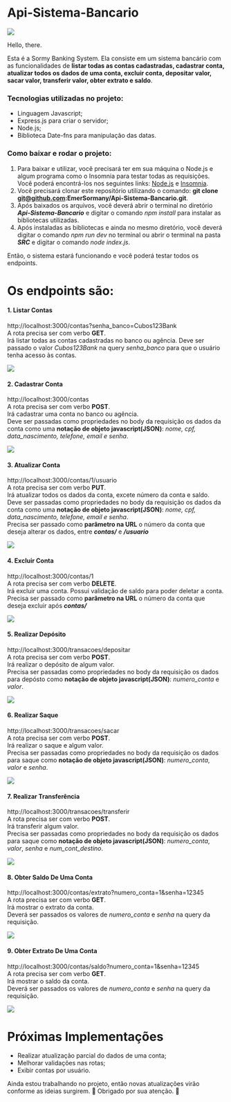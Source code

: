 # Api-Sistema-Bancario
<img src="/imagens/Sormy Banking System.png">


Hello, there.

Esta é a Sormy Banking System. Ela consiste em um sistema bancário com as funcionalidades de **listar todas as contas cadastradas, cadastrar conta, atualizar todos os dados de uma conta, excluir conta, depositar valor, sacar valor, transferir valor, obter extrato e saldo**.

### Tecnologias utilizadas no projeto:
 *  Linguagem Javascript;
 *  Express.js para criar o servidor;
 *  Node.js;
 *  Biblioteca Date-fns para manipulação das datas.

### Como baixar e rodar o projeto:
 1. Para baixar e utilizar, você precisará ter em sua máquina o Node.js e algum programa como o Insomnia para testar todas as requisições. Você poderá encontrá-los nos seguintes links: [Node.js](https://nodejs.org/en)  e  [Insomnia](https://insomnia.rest/download).
 2. Você precisará clonar este repositório utilizando o comando: **git clone git@github.com:EmerSormany/Api-Sistema-Bancario.git**.
 3. Após baixados os arquivos, você deverá abrir o terminal no diretório ***Api-Sistema-Bancario*** e digitar o comando *npm install* para instalar as bibliotecas utilizadas.
 4. Após instaladas as bibliotecas e ainda no mesmo diretório, você deverá digitar o comando *npm run dev* no terminal ou abrir o terminal na pasta ***SRC*** e digitar o comando *node index.js*.

Então, o sistema estará funcionando e você poderá testar todos os endpoints.


# Os endpoints são: 
#### 1. Listar Contas
 http://localhost:3000/contas?senha_banco=Cubos123Bank <br/>
A rota precisa ser com verbo **GET**. <br/>
Irá listar todas as contas cadastradas no banco ou agência. Deve ser passado o valor *Cubos123Bank* na query *senha_banco* para que o usuário tenha acesso às contas. <br/>

<img src="/imagens/lista_de_contas.png">

#### 2. Cadastrar Conta
http://localhost:3000/contas <br/>
A rota precisa ser com verbo **POST**.  <br/>
Irá cadastrar uma conta no banco ou agência. <br/>
Deve ser passadas como propriedades no body da requisição os dados da conta como uma **notação de objeto javascript(JSON)**: *nome, cpf, data_nascimento, telefone, email e senha*. 

<img src="/imagens/requisicao_e_resposta_cadastrar conta.png">

#### 3. Atualizar Conta

http://localhost:3000/contas/1/usuario <br/>
A rota precisa ser com verbo **PUT**.  <br/>
Irá atualizar todos os dados da conta, excete número da conta e saldo. Deve ser passadas como propriedades no body da requisição os dados da conta como uma **notação de objeto javascript(JSON)**: *nome, cpf, data_nascimento, telefone, email e senha*. <br/>
Precisa ser passado como **parâmetro na URL** o número da conta que deseja alterar os dados, entre ***contas/*** e ***/usuario*** <br/>

<img src="/imagens/requisicao_e_resposta_atualizar conta.png">

#### 4. Excluir Conta

http://localhost:3000/contas/1 <br/>
A rota precisa ser com verbo **DELETE**. <br/>
Irá excluir uma conta. Possui validação de saldo para poder deletar a conta. <br/>
Precisa ser passado como **parâmetro na URL** o número da conta que deseja excluir após ***contas/*** <br/>

<img src="/imagens/excluir_conta.png">

#### 5. Realizar Depósito

http://localhost:3000/transacoes/depositar <br/>
A rota precisa ser com verbo **POST**. <br/>
Irá realizar o depósito de algum valor. <br/>
Precisa ser passadas como propriedades no body da requisição os dados para depósto como **notação de objeto javascript(JSON)**: *numero_conta* e *valor*. <br/>

<img src="/imagens/deposito.png">

#### 6. Realizar Saque

http://localhost:3000/transacoes/sacar <br/>
A rota precisa ser com verbo **POST**.  <br/>
Irá realizar o saque e algum valor. <br/>
Precisa ser passadas como propriedades no body da requisição os dados para saque como **notação de objeto javascript(JSON)**: *numero_conta*, *valor* e *senha*. <br/>

<img src="/imagens/saque.png">

#### 7. Realizar Transferência

http://localhost:3000/transacoes/transferir <br/>
A rota precisa ser com verbo **POST**. <br/>
Irá transferir algum valor.<br/>
Precisa ser passadas como propriedades no body da requisição os dados para saque como **notação de objeto javascript(JSON)**: *numero_conta*, *valor*, *senha* e *num_cont_destino*. <br/>

<img src="/imagens/trasferencia.png">

#### 8. Obter Saldo De Uma Conta
http://localhost:3000/contas/extrato?numero_conta=1&senha=12345 <br/>
A rota precisa ser com verbo **GET**. <br/>
Irá mostrar o extrato da conta. <br/>
Deverá ser passados os valores de *numero_conta* e *senha* na query da requisição. <br/>

<img src="/imagens/extrato.png">

#### 9. Obter Extrato De Uma Conta
http://localhost:3000/contas/saldo?numero_conta=1&senha=12345 <br/>
A rota precisa ser com verbo **GET**.  <br/>
Irá mostrar o saldo da conta. <br/>
Deverá ser passados os valores de *numero_conta* e *senha* na query da requisição. <br/>

<img src="/imagens/saldo.png">


# Próximas Implementações
 * Realizar atualização parcial do dados de uma conta;
 * Melhorar validações nas rotas;
 * Exibir contas por usuário.

Ainda estou trabalhando no projeto, então novas atualizações virão conforme as ideias surgirem. :thought_balloon:
Obrigado por sua atenção. :cowboy_hat_face:
